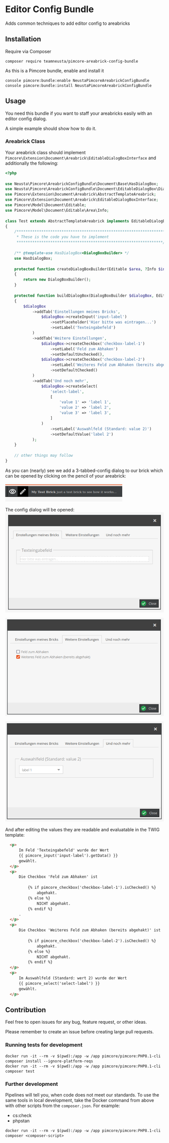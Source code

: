 # Editor Config Bundle

Adds common techniques to add editor config to areabricks

## Installation

Require via Composer

```shell
composer require teamneusta/pimcore-areabrick-config-bundle
```

As this is a Pimcore bundle, enable and install it
```shell
console pimcore:bundle:enable NeustaPimcoreAreabrickConfigBundle
console pimcore:bundle:install NeustaPimcoreAreabrickConfigBundle
```

## Usage

You need this bundle if you want to staff your areabricks easily with an editor config dialog.

A simple example should show how to do it.

### Areabrick Class

Your areabrick class should implement `Pimcore\Extension\Document\Areabrick\EditableDialogBoxInterface` and additionally
the following:

```php
<?php

use Neusta\Pimcore\AreabrickConfigBundle\Document\Base\HasDialogBox;
use Neusta\Pimcore\AreabrickConfigBundle\Document\EditableDialogBox\DialogBoxBuilder;
use Pimcore\Extension\Document\Areabrick\AbstractTemplateAreabrick;
use Pimcore\Extension\Document\Areabrick\EditableDialogBoxInterface;
use Pimcore\Model\Document\Editable;
use Pimcore\Model\Document\Editable\Area\Info;

class Test extends AbstractTemplateAreabrick implements EditableDialogBoxInterface
{   
    /******************************************************************
     * These is the code you have to implement
     *****************************************************************/
     
    /** @template-use HasDialogBox<DialogBoxBuilder> */
    use HasDialogBox;

    protected function createDialogBoxBuilder(Editable $area, ?Info $info): DialogBoxBuilder
    {
        return new DialogBoxBuilder();
    }

    protected function buildDialogBox(DialogBoxBuilder $dialogBox, Editable $area, ?Info $info): void
    {
        $dialogBox
            ->addTab('Einstellungen meines Bricks',
                $dialogBox->createInput('input-label')
                    ->setPlaceholder('Hier bitte was eintragen...')
                    ->setLabel('Texteingabefeld')
            )
            ->addTab('Weitere Einstellungen',
                $dialogBox->createCheckbox('checkbox-label-1')
                    ->setLabel('Feld zum Abhaken')
                    ->setDefaultUnchecked(),
                $dialogBox->createCheckbox('checkbox-label-2')
                    ->setLabel('Weiteres Feld zum Abhaken (bereits abgehakt)')
                    ->setDefaultChecked()
            )
            ->addTab('Und noch mehr',
                $dialogBox->createSelect(
                    'select-label',
                    [
                        'value 1' => 'label 1',
                        'value 2' => 'label 2',
                        'value 3' => 'label 3',
                    ]
                )
                    ->setLabel('Auswahlfeld (Standard: value 2)')
                    ->setDefaultValue('label 2')
            );
    }
    
    // other things may follow
}
```

As you can (nearly) see we add a 3-tabbed-config dialog to our brick which can be opened by clicking on the pencil of
your areabrick:

![pencil_config_dialog.png](docs/images/pencil_config_dialog.png)

The config dialog will be opened:
![config_dialog.png](docs/images/config_dialog.png)

![config_dialog_tab_2.png](docs/images/config_dialog_tab_2.png)

![config_dialog_tab_3.png](docs/images/config_dialog_tab_3.png)

And after editing the values they are readable and evaluatable in the TWIG template:
```html
  <p>
      Im Feld 'Texteingabefeld' wurde der Wert
      {{ pimcore_input('input-label').getData() }}
      gewählt.
  </p>
  <p>
      Die Checkbox 'Feld zum Abhaken' ist
      
          {% if pimcore_checkbox('checkbox-label-1').isChecked() %}
              abgehakt.
          {% else %}
              NICHT abgehakt.
          {% endif %}
      .
  </p>
  <p>
      Die Checkbox 'Weiteres Feld zum Abhaken (bereits abgehakt)' ist
      
          {% if pimcore_checkbox('checkbox-label-2').isChecked() %}
              abgehakt.
          {% else %}
              NICHT abgehakt.
          {% endif %}
  </p>
  <p>
      Im Auswahlfeld (Standard: wert 2) wurde der Wert
      {{ pimcore_select('select-label') }}
      gewählt.
  </p>
```
## Contribution

Feel free to open issues for any bug, feature request, or other ideas.

Please remember to create an issue before creating large pull requests.

### Running tests for development

```shell
docker run -it --rm -v $(pwd):/app -w /app pimcore/pimcore:PHP8.1-cli composer install --ignore-platform-reqs
docker run -it --rm -v $(pwd):/app -w /app pimcore/pimcore:PHP8.1-cli composer test
```

### Further development

Pipelines will tell you, when code does not meet our standards. To use the same tools in local development, take the Docker command from above with other scripts from the `composer.json`. For example:

* cs:check
* phpstan

```shell
docker run -it --rm -v $(pwd):/app -w /app pimcore/pimcore:PHP8.1-cli composer <composer-script>
```
